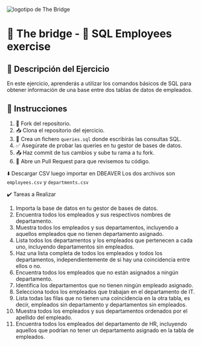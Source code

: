 ![logotipo de The Bridge](https://user-images.githubusercontent.com/27650532/77754601-e8365180-702b-11ea-8bed-5bc14a43f869.png "logotipo de The Bridge")

# 🚀 The bridge - 💼 SQL Employees exercise

## 📝 Descripción del Ejercicio
En este ejercicio, aprenderás a utilizar los comandos básicos de SQL para obtener información de una base entre dos tablas de datos de empleados.

## 📖 Instrucciones

1. 🍴 Fork del repositorio.
2. 📥 Clona el repositorio del ejercicio.
3. 🎯 Crea un fichero `queries.sql` donde escribirás las consultas SQL.
4. ✅ Asegúrate de probar las queries en tu gestor de bases de datos.
5. 📤 Haz commit de tus cambios y sube tu rama a tu fork.
6. 📧 Abre un Pull Request para que revisemos tu código.

⬇️ Descargar CSV luego importar en DBEAVER
Los dos archivos son `employees.csv` y `departments.csv`

✔️ Tareas a Realizar
1. Importa la base de datos en tu gestor de bases de datos.
2. Encuentra todos los empleados y sus respectivos nombres de departamento.
3. Muestra todos los empleados y sus departamentos, incluyendo a aquellos empleados que no tienen departamento asignado.
4. Lista todos los departamentos y los empleados que pertenecen a cada uno, incluyendo departamentos sin empleados.
5. Haz una lista completa de todos los empleados y todos los departamentos, independientemente de si hay una coincidencia entre ellos o no.
6. Encuentra todos los empleados que no están asignados a ningún departamento.
7. Identifica los departamentos que no tienen ningún empleado asignado.
8. Selecciona todos los empleados que trabajan en el departamento de IT.
9. Lista todas las filas que no tienen una coincidencia en la otra tabla, es decir, empleados sin departamento y departamentos sin empleados.
10. Muestra todos los empleados y sus departamentos ordenados por el apellido del empleado.
11. Encuentra todos los empleados del departamento de HR, incluyendo aquellos que podrían no tener un departamento asignado en la tabla de empleados.
